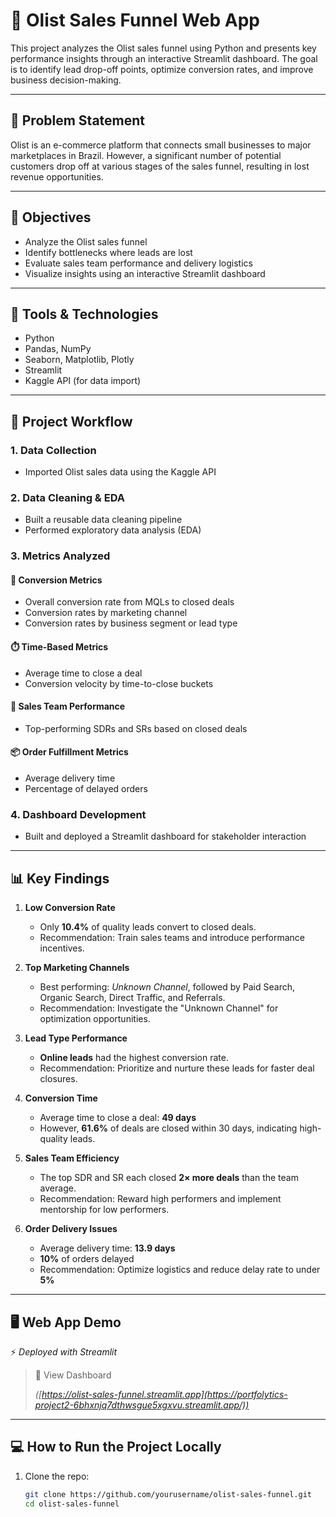 # 🛒 Olist Sales Funnel Web App

This project analyzes the Olist sales funnel using Python and presents key performance insights through an interactive Streamlit dashboard. The goal is to identify lead drop-off points, optimize conversion rates, and improve business decision-making.

---

## 📌 Problem Statement

Olist is an e-commerce platform that connects small businesses to major marketplaces in Brazil. However, a significant number of potential customers drop off at various stages of the sales funnel, resulting in lost revenue opportunities.

---

## 🎯 Objectives

- Analyze the Olist sales funnel
- Identify bottlenecks where leads are lost
- Evaluate sales team performance and delivery logistics
- Visualize insights using an interactive Streamlit dashboard

---

## 🔧 Tools & Technologies

- Python
- Pandas, NumPy
- Seaborn, Matplotlib, Plotly
- Streamlit
- Kaggle API (for data import)

---

## 🚀 Project Workflow

### 1. Data Collection
- Imported Olist sales data using the Kaggle API

### 2. Data Cleaning & EDA
- Built a reusable data cleaning pipeline
- Performed exploratory data analysis (EDA)

### 3. Metrics Analyzed

#### 🔁 Conversion Metrics
- Overall conversion rate from MQLs to closed deals
- Conversion rates by marketing channel
- Conversion rates by business segment or lead type

#### ⏱️ Time-Based Metrics
- Average time to close a deal
- Conversion velocity by time-to-close buckets

#### 👥 Sales Team Performance
- Top-performing SDRs and SRs based on closed deals

#### 📦 Order Fulfillment Metrics
- Average delivery time
- Percentage of delayed orders

### 4. Dashboard Development
- Built and deployed a Streamlit dashboard for stakeholder interaction

---

## 📊 Key Findings

1. **Low Conversion Rate**  
   - Only **10.4%** of quality leads convert to closed deals.  
   - Recommendation: Train sales teams and introduce performance incentives.

2. **Top Marketing Channels**  
   - Best performing: _Unknown Channel_, followed by Paid Search, Organic Search, Direct Traffic, and Referrals.  
   - Recommendation: Investigate the "Unknown Channel" for optimization opportunities.

3. **Lead Type Performance**  
   - **Online leads** had the highest conversion rate.  
   - Recommendation: Prioritize and nurture these leads for faster deal closures.

4. **Conversion Time**  
   - Average time to close a deal: **49 days**  
   - However, **61.6%** of deals are closed within 30 days, indicating high-quality leads.

5. **Sales Team Efficiency**  
   - The top SDR and SR each closed **2× more deals** than the team average.  
   - Recommendation: Reward high performers and implement mentorship for low performers.

6. **Order Delivery Issues**  
   - Average delivery time: **13.9 days**  
   - **10%** of orders delayed  
   - Recommendation: Optimize logistics and reduce delay rate to under **5%**

---

## 🖥️ Web App Demo

⚡ _Deployed with Streamlit_

> 📌 View Dashboard
>
> _([https://olist-sales-funnel.streamlit.app](https://portfolytics-project2-6bhxnjq7dthwsgue5xgxvu.streamlit.app/))_

---

## 💻 How to Run the Project Locally

1. Clone the repo:
   ```bash
   git clone https://github.com/yourusername/olist-sales-funnel.git
   cd olist-sales-funnel
